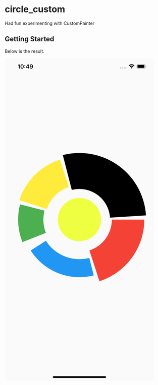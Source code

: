 # circle_custom

Had fun experimenting with CustomPainter

## Getting Started

Below is the result.

![Image description](screenshot.png)
